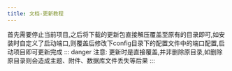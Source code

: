 ```yaml
---
title: 文档-更新教程
---
```

首先需要停止当前项目,之后将下载的更新包直接解压覆盖至原有的目录即可,如安装时自定义了启动端口,则覆盖后修改下config目录下的配置文件中的端口配置,启动项目即可更新完成
::: danger
注意: 更新时是直接覆盖,并非删除原目录,如删除原目录则会造成主题、附件、数据库文件丢失等后果
:::